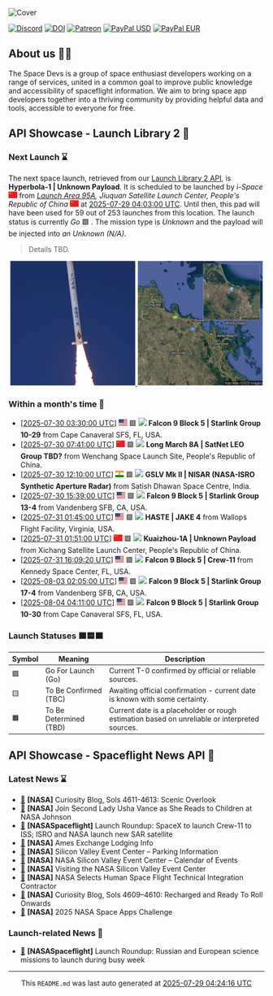 ![Cover](https://raw.githubusercontent.com/TheSpaceDevs/Tutorials/main/assets/tsd_cover.png)


[![Discord](https://img.shields.io/badge/Discord-%237289DA.svg?style=for-the-badge&logo=discord&logoColor=white)](https://discord.gg/p7ntkNA)
[![DOI](https://img.shields.io/badge/DOI-10.5281/zenodo.15277896-blue.svg?style=for-the-badge)](https://doi.org/10.5281/zenodo.15277896)
[![Patreon](https://img.shields.io/badge/Patreon-F96854?style=for-the-badge&logo=patreon&logoColor=white)](https://www.patreon.com/TheSpaceDevs)
[![PayPal USD](https://img.shields.io/badge/PayPal-00457C?style=for-the-badge&logo=paypal&logoColor=white&label=USD)](https://www.paypal.com/donate/?hosted_button_id=UCPX4EL6E9JFA)
[![PayPal EUR](https://img.shields.io/badge/PayPal-00457C?style=for-the-badge&logo=paypal&logoColor=white&label=EUR)](https://www.paypal.com/donate/?hosted_button_id=5S7MGGWJJBHL6)

## About us 🧑‍🚀
The Space Devs is a group of space enthusiast developers working on a range of
services, united in a common goal to improve public knowledge and accessibility
of spaceflight information. We aim to bring space app developers together into a
thriving community by providing helpful data and tools, accessible to everyone
for free.

## API Showcase - Launch Library 2 🚀

### Next Launch ⌛
The next space launch, retrieved from our
<a href="https://thespacedevs.com/llapi">Launch Library 2 API</a>, is
**Hyperbola-1 | Unknown Payload**. It is scheduled to be launched by *i-Space*
<img width="17" src="https://raw.githubusercontent.com/lipis/flag-icons/main/flags/4x3/cn.svg" />
from *<a href="https://en.wikipedia.org/wiki/Jiuquan_Satellite_Launch_Center">Launch Area 95A</a>, Jiuquan Satellite Launch Center, People's Republic of China*
<img width="17" src="https://raw.githubusercontent.com/lipis/flag-icons/main/flags/4x3/cn.svg" />
at <a href="https://www.timeanddate.com/worldclock/fixedtime.html?iso=20250729T040300">2025-07-29 04:03:00 UTC</a>.  Until
then, this pad will have been used for 59
out of 253 launches from this location. The launch status is currently
*Go* 🟩 . The mission type is
*Unknown* and the payload will be injected
into *an Unknown
(N/A)*.
<br>
<blockquote>
  Details TBD.
</blockquote>

<p float="left" align="center">
  <a href="https://en.wikipedia.org/wiki/I-Space_(Chinese_company)" >
    <img alt="launch-image" width="49%" src="/profile/cache/launch_image.png" />
  </a>
  <a href="https://www.google.com/maps?q=40.969117,100.343333" >
    <img alt="pad-location" width="49%" src="/profile/cache/new_pad_image.png"  />
  </a>
</p>

### Within a month's time 📅
- \[<a href="https://www.timeanddate.com/worldclock/fixedtime.html?iso=20250730T033000">2025-07-30 03:30:00 UTC</a>\]  <img width="17" src="https://raw.githubusercontent.com/lipis/flag-icons/main/flags/4x3/us.svg" /> 🟩  <a href="https://www.google.com/calendar/render?action=TEMPLATE&text=Falcon 9 Block 5 | Starlink Group 10-29&location=Cape Canaveral SFS, FL, USA&dates=20250730T033000Z%2F20250730T073000Z"><img border="0" width="15" src="https://upload.wikimedia.org/wikipedia/commons/a/a5/Google_Calendar_icon_%282020%29.svg"></a> **Falcon 9 Block 5 | Starlink Group 10-29** from Cape Canaveral SFS, FL, USA.
- \[<a href="https://www.timeanddate.com/worldclock/fixedtime.html?iso=20250730T074100">2025-07-30 07:41:00 UTC</a>\]  <img width="17" src="https://raw.githubusercontent.com/lipis/flag-icons/main/flags/4x3/cn.svg" /> 🟩  <a href="https://www.google.com/calendar/render?action=TEMPLATE&text=Long March 8A | SatNet LEO Group TBD?&location=Wenchang Space Launch Site, People&#x27;s Republic of China&dates=20250730T074100Z%2F20250730T080700Z"><img border="0" width="15" src="https://upload.wikimedia.org/wikipedia/commons/a/a5/Google_Calendar_icon_%282020%29.svg"></a> **Long March 8A | SatNet LEO Group TBD?** from Wenchang Space Launch Site, People's Republic of China.
- \[<a href="https://www.timeanddate.com/worldclock/fixedtime.html?iso=20250730T121000">2025-07-30 12:10:00 UTC</a>\]  <img width="17" src="https://raw.githubusercontent.com/lipis/flag-icons/main/flags/4x3/in.svg" /> 🟩  <a href="https://www.google.com/calendar/render?action=TEMPLATE&text=GSLV Mk II | NISAR (NASA-ISRO Synthetic Aperture Radar)&location=Satish Dhawan Space Centre, India&dates=20250730T121000Z%2F20250730T121000Z"><img border="0" width="15" src="https://upload.wikimedia.org/wikipedia/commons/a/a5/Google_Calendar_icon_%282020%29.svg"></a> **GSLV Mk II | NISAR (NASA-ISRO Synthetic Aperture Radar)** from Satish Dhawan Space Centre, India.
- \[<a href="https://www.timeanddate.com/worldclock/fixedtime.html?iso=20250730T153900">2025-07-30 15:39:00 UTC</a>\]  <img width="17" src="https://raw.githubusercontent.com/lipis/flag-icons/main/flags/4x3/us.svg" /> 🟩  <a href="https://www.google.com/calendar/render?action=TEMPLATE&text=Falcon 9 Block 5 | Starlink Group 13-4&location=Vandenberg SFB, CA, USA&dates=20250730T153900Z%2F20250730T193900Z"><img border="0" width="15" src="https://upload.wikimedia.org/wikipedia/commons/a/a5/Google_Calendar_icon_%282020%29.svg"></a> **Falcon 9 Block 5 | Starlink Group 13-4** from Vandenberg SFB, CA, USA.
- \[<a href="https://www.timeanddate.com/worldclock/fixedtime.html?iso=20250731T014500">2025-07-31 01:45:00 UTC</a>\]  <img width="17" src="https://raw.githubusercontent.com/lipis/flag-icons/main/flags/4x3/us.svg" /> 🟩  <a href="https://www.google.com/calendar/render?action=TEMPLATE&text=HASTE | JAKE 4&location=Wallops Flight Facility, Virginia, USA&dates=20250731T014500Z%2F20250731T070000Z"><img border="0" width="15" src="https://upload.wikimedia.org/wikipedia/commons/a/a5/Google_Calendar_icon_%282020%29.svg"></a> **HASTE | JAKE 4** from Wallops Flight Facility, Virginia, USA.
- \[<a href="https://www.timeanddate.com/worldclock/fixedtime.html?iso=20250731T015100">2025-07-31 01:51:00 UTC</a>\]  <img width="17" src="https://raw.githubusercontent.com/lipis/flag-icons/main/flags/4x3/cn.svg" /> 🟩  <a href="https://www.google.com/calendar/render?action=TEMPLATE&text=Kuaizhou-1A | Unknown Payload&location=Xichang Satellite Launch Center, People&#x27;s Republic of China&dates=20250731T015100Z%2F20250731T023900Z"><img border="0" width="15" src="https://upload.wikimedia.org/wikipedia/commons/a/a5/Google_Calendar_icon_%282020%29.svg"></a> **Kuaizhou-1A | Unknown Payload** from Xichang Satellite Launch Center, People's Republic of China.
- \[<a href="https://www.timeanddate.com/worldclock/fixedtime.html?iso=20250731T160920">2025-07-31 16:09:20 UTC</a>\]  <img width="17" src="https://raw.githubusercontent.com/lipis/flag-icons/main/flags/4x3/us.svg" /> 🟩  <a href="https://www.google.com/calendar/render?action=TEMPLATE&text=Falcon 9 Block 5 | Crew-11&location=Kennedy Space Center, FL, USA&dates=20250731T160920Z%2F20250731T160920Z"><img border="0" width="15" src="https://upload.wikimedia.org/wikipedia/commons/a/a5/Google_Calendar_icon_%282020%29.svg"></a> **Falcon 9 Block 5 | Crew-11** from Kennedy Space Center, FL, USA.
- \[<a href="https://www.timeanddate.com/worldclock/fixedtime.html?iso=20250803T020500">2025-08-03 02:05:00 UTC</a>\]  <img width="17" src="https://raw.githubusercontent.com/lipis/flag-icons/main/flags/4x3/us.svg" /> 🟩  <a href="https://www.google.com/calendar/render?action=TEMPLATE&text=Falcon 9 Block 5 | Starlink Group 17-4&location=Vandenberg SFB, CA, USA&dates=20250803T020500Z%2F20250803T060500Z"><img border="0" width="15" src="https://upload.wikimedia.org/wikipedia/commons/a/a5/Google_Calendar_icon_%282020%29.svg"></a> **Falcon 9 Block 5 | Starlink Group 17-4** from Vandenberg SFB, CA, USA.
- \[<a href="https://www.timeanddate.com/worldclock/fixedtime.html?iso=20250804T041100">2025-08-04 04:11:00 UTC</a>\]  <img width="17" src="https://raw.githubusercontent.com/lipis/flag-icons/main/flags/4x3/us.svg" /> 🟩  <a href="https://www.google.com/calendar/render?action=TEMPLATE&text=Falcon 9 Block 5 | Starlink Group 10-30&location=Cape Canaveral SFS, FL, USA&dates=20250804T041100Z%2F20250804T081100Z"><img border="0" width="15" src="https://upload.wikimedia.org/wikipedia/commons/a/a5/Google_Calendar_icon_%282020%29.svg"></a> **Falcon 9 Block 5 | Starlink Group 10-30** from Cape Canaveral SFS, FL, USA.


### Launch Statuses 🟩🟨🟧
<p align="center">
    <table class="tg">
    <thead>
      <tr>
        <th class="tg-0pky">Symbol</th>
        <th class="tg-0pky">Meaning</th>
        <th class="tg-0pky">Description</th>
      </tr>
    </thead>
    <tbody>
      <tr>
        <td class="tg-0pky">🟩</td>
        <td class="tg-0pky">Go For Launch (Go)</td>
        <td class="tg-0pky">Current T-0 confirmed by official or reliable sources.</td>
      </tr>
      <tr>
        <td class="tg-0pky">🟨</td>
        <td class="tg-0pky">To Be Confirmed (TBC)</td>
        <td class="tg-0pky">Awaiting official confirmation - current date is known with some certainty.</td>
      </tr>
      <tr>
        <td class="tg-0pky">🟧</td>
        <td class="tg-0pky">To Be Determined (TBD)</td>
        <td class="tg-0pky">Current date is a placeholder or rough estimation based on unreliable or interpreted sources.</td>
      </tr>
    </tbody>
    </table>
</p>

## API Showcase - Spaceflight News API 📰

### Latest News ⌛
- <a href="https://science.nasa.gov/blog/curiosity-blog-sols-4611-4613-scenic-overlook/" >🔗</a> **[NASA]** Curiosity Blog, Sols 4611-4613: Scenic Overlook
- <a href="https://www.nasa.gov/news-release/join-second-lady-usha-vance-as-she-reads-to-children-at-nasa-johnson/" >🔗</a> **[NASA]** Join Second Lady Usha Vance as She Reads to Children at NASA Johnson
- <a href="https://www.nasaspaceflight.com/2025/07/launch-roundup-072825/" >🔗</a> **[NASASpaceflight]** Launch Roundup: SpaceX to launch Crew-11 to ISS; ISRO and NASA launch new SAR satellite
- <a href="https://www.nasa.gov/general/arc-svec-lodging/" >🔗</a> **[NASA]** Ames Exchange Lodging Info
- <a href="https://www.nasa.gov/general/svec-parking-information/" >🔗</a> **[NASA]** Silicon Valley Event Center – Parking Information
- <a href="https://www.nasa.gov/general/svec-events/" >🔗</a> **[NASA]** NASA Silicon Valley Event Center – Calendar of Events
- <a href="https://www.nasa.gov/general/visiting-svec/" >🔗</a> **[NASA]** Visiting the NASA Silicon Valley Event Center
- <a href="https://www.nasa.gov/news-release/nasa-selects-human-space-flight-technical-integration-contractor/" >🔗</a> **[NASA]** NASA Selects Human Space Flight Technical Integration Contractor
- <a href="https://science.nasa.gov/blog/curiosity-blog-sols-4609-4610-recharged-and-ready-to-roll-onwards/" >🔗</a> **[NASA]** Curiosity Blog, Sols 4609–4610: Recharged and Ready To Roll Onwards
- <a href="https://science.nasa.gov/uncategorized/2025-nasa-space-apps/" >🔗</a> **[NASA]** 2025 NASA Space Apps Challenge


### Launch-related News 🚀

- <a href="https://www.nasaspaceflight.com/2025/07/launch-roundup-072125/" >🔗</a> **[NASASpaceflight]** Launch Roundup: Russian and European science missions to launch during busy week


<hr>
  <div align="center">
  This <code>README.md</code> was last auto generated at <a href="https://www.timeanddate.com/worldclock/fixedtime.html?iso=20250729T042416">2025-07-29 04:24:16 UTC</a>
  <br>
  <!-- <a href="https://medium.com/@g.h.garrett" target="_blank">Learn to add space launches to your profile here!</a> -->
</div>